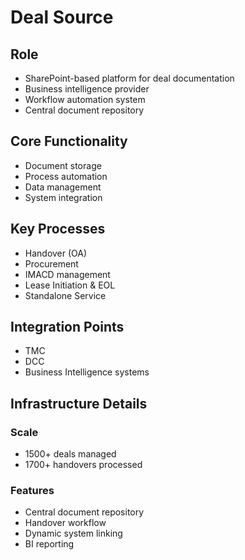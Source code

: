 # Deal Source

## Role
- SharePoint-based platform for deal documentation
- Business intelligence provider
- Workflow automation system
- Central document repository

## Core Functionality
- Document storage
- Process automation
- Data management
- System integration

## Key Processes
- Handover (OA)
- Procurement
- IMACD management
- Lease Initiation & EOL
- Standalone Service

## Integration Points
- TMC
- DCC
- Business Intelligence systems

## Infrastructure Details
### Scale
- 1500+ deals managed
- 1700+ handovers processed

### Features
- Central document repository
- Handover workflow
- Dynamic system linking
- BI reporting